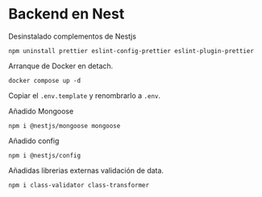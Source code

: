 # Backend en Nest

Desinstalado complementos de Nestjs
```
npm uninstall prettier eslint-config-prettier eslint-plugin-prettier
```
Arranque de Docker en detach.
```
docker compose up -d
```
Copiar el ```.env.template``` y renombrarlo a ```.env```.

Añadido Mongoose
```
npm i @nestjs/mongoose mongoose
```
Añadido config
```
npm i @nestjs/config
```
Añadidas librerias externas validación de data.
```
npm i class-validator class-transformer
```